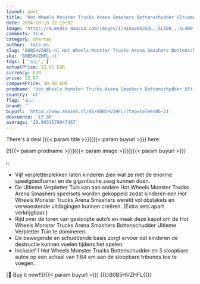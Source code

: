 ```yaml
---
layout: post
title: 'Hot Wheels Monster Trucks Arena Smashers Bottenschudder Ultieme Verpletter Tuin speelset  inclusief 1 exclusieve Bottenschudder en 3 auto s om te verpletteren  HNB96'
date: 2024-10-18 12:19:02
image: 'https://m.media-amazon.com/images/I/41navm4JG3L._SL500_._SL400_.jpg'
comments: true
category: ofertas
author: 'tole.es'
slug: 'B0B5HVZHFL-nl Hot Wheels Monster Trucks Arena Smashers Bottenschudder...'
sku: 'B0B5HVZHFL-nl'
tags: [ '🇳🇱', ]
actualPrice: 32.87 EUR
currency: EUR
price: 32.87
comparePrice: 39.99 EUR
prodname: 'Hot Wheels Monster Trucks Arena Smashers Bottenschudder Ultieme Verpletter Tuin speelset  inclusief 1 exclusieve Bottenschudder en 3 auto s om te verpletteren  HNB96'
country: 'nl'
flag: '🇳🇱'
brand: ''
buyurl: 'https://www.amazon.nl/dp/B0B5HVZHFL/?tag=tolees0b-21'
descuento: '17.80'
average: '29.9931578947367'
---
```


There's a deal [{{< param title >}}]({{< param buyurl >}})  here:

[![{{< param prodname >}}]({{< param image >}})]({{< param buyurl >}})

ℹ️:

- Vijf verpletterplekken laten kinderen zien wat ze met de enorme speelgoedhamer en de gigantische zaag kunnen doen.
- De Ultieme Verpletter Tuin kan aan andere Hot Wheels Monster Trucks Arena Smashers speelsets worden gekoppeld zodat kinderen een Hot Wheels Monster Trucks Arena Smashers wereld vol obstakels en verwoestende uitdagingen kunnen creëren. (Extra sets apart verkrijgbaar.)
- Rijd over de toren van gesloopte auto’s en maak deze kapot om de Hot Wheels Monster Trucks Arena Smashers Bottenschudder Ultieme Verpletter Tuin te domineren.
- De bewegende en schuddende basis zorgt ervoor dat kinderen de destructie kunnen voelen tijdens het spelen.
- Inclusief 1 Hot Wheels Monster Trucks Bottenschudder en 3 sloopbare autos op een schaal van 1:64 om aan de sloopbare tribunes toe te voegen.

[🛒 Buy it now!!]({{< param buyurl >}})
{{<world>}}B0B5HVZHFL{{</world>}}
